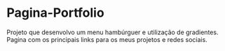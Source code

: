 # Pagina-Portfolio
Projeto que desenvolvo um menu hambúrguer e utilização de gradientes.
Pagina com os principais links para os meus projetos e redes sociais.
